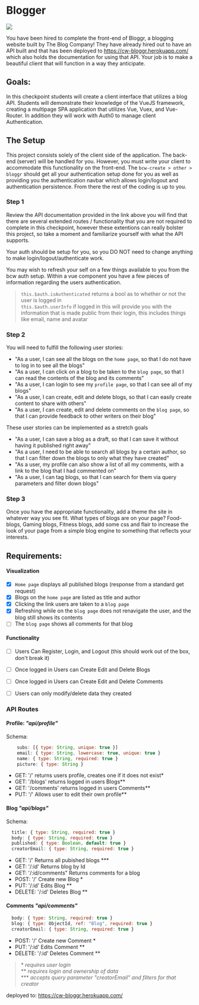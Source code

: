 # Blogger

![](https://images.unsplash.com/photo-1499750310107-5fef28a66643?ixlib=rb-1.2.1&ixid=eyJhcHBfaWQiOjEyMDd9&auto=format&fit=crop&w=1950&q=80)

You have been hired to complete the front-end of Bloggr, a blogging website built by The Blog Company! They have already hired out to have an API built and that has been deployed to https://cw-bloggr.herokuapp.com/ which also holds the documentation for using that API. Your job is to make a beautiful client that will function in a way they anticipate.

## Goals:

In this checkpoint students will create a client interface that utilizes a blog API. Students will demonstrate their knowledge of the VueJS framework, creating a multipage SPA application that utilizes Vue, Vuex, and Vue-Router. In addition they will work with Auth0 to manage client Authentication.

## The Setup

This project consists solely of the client side of the application. The back-end (server) will be handled for you. However, you must write your client to accommodate this functionality on the front-end. The `bcw-create > other > bloggr` should get all your authentication setup done for you as well as providing you the authentication navbar which allows login/logout and authentication persistence. From there the rest of the coding is up to you.

### Step 1

Review the API documentation provided in the link above you will find that there are several extended routes / functionality that you are not required to complete in this checkpoint, however these extentions can really bolster this project, so take a moment and familiarize yourself with what the API supports.

Your auth should be setup for you, so you DO NOT need to change anything to make login/logout/authenticate work.

You may wish to refresh your self on a few things available to you from the bcw auth setup. Within a vue component you have a few pieces of information regarding the users authentication.

> `this.$auth.isAuthenticated` returns a bool as to whether or not the user is logged in \
> `this.$auth.userInfo` if logged in this will provide you with the information that is made public from their login, this includes things like email, name and avatar

### Step 2

You will need to fulfill the following user stories:

- "As a user, I can see all the blogs on the `home page`, so that I do not have to log in to see all the blogs"
- "As a user, I can click on a blog to be taken to the `blog page`, so that I can read the contents of the blog and its comments"
- "As a user, I can login to see my `profile page`, so that I can see all of my blogs"
- "As a user, I can create, edit and delete blogs, so that I can easily create content to share with others"
- "As a user, I can create, edit and delete comments on the `blog page`, so that I can provide feedback to other writers on their blog"

These user stories can be implemented as a stretch goals

- "As a user, I can save a blog as a draft, so that I can save it without having it published right away"
- "As a user, I need to be able to search all blogs by a certain author, so that I can filter down the blogs to only what they have created"
- "As a user, my profile can also show a list of all my comments, with a link to the blog that I had commented on"
- "As a user, I can tag blogs, so that I can search for them via query parameters and filter down blogs"

### Step 3

Once you have the appropriate functionality, add a theme the site in whatever way you see fit. What types of blogs are on your page? Food-blogs, Gaming blogs, Fitness blogs, add some css and flair to increase the look of your page from a simple blog engine to something that reflects your interests.

## Requirements:

#### Visualization

- [X] `Home page` displays all published blogs (response from a standard get request)
- [X] Blogs on the `home page` are listed as title and author
- [X] Clicking the link users are taken to a `blog page`
- [x] Refreshing while on the `blog page` does not renavigate the user, and the blog still shows its contents
- [ ] The `blog page` shows all comments for that blog

#### Functionality

- [ ] Users Can Register, Login, and Logout (this should work out of the box, don't break it)
- [ ] Once logged in Users can Create Edit and Delete Blogs
- [ ] Once logged in Users can Create Edit and Delete Comments
- [ ] Users can only modify/delete data they created


### API Routes

#### Profile: _"api/profile"_

Schema:

```javascript
    subs: [{ type: String, unique: true }]
    email: { type: String, lowercase: true, unique: true }
    name: { type: String, required: true }
    picture: { type: String }
```

- GET: '/' returns users profile, creates one if it does not exist\*
- GET: '/blogs' returns logged in users Blogs\*\*
- GET: '/comments' returns logged in users Comments\*\*
- PUT: '/' Allows user to edit their own profile\*\*

#### Blog _"api/blogs"_

Schema:

```javascript
  title: { type: String, required: true }
  body: { type: String, required: true }
  published: { type: Boolean, default: true }
  creatorEmail: { type: String, required: true }
```

- GET: '/' Returns all pubished blogs \*\*\*
- GET: '/:id' Returns blog by Id
- GET: '/:id/comments" Returns comments for a blog
- POST: '/' Create new Blog \*
- PUT: '/:id' Edits Blog \*\*
- DELETE: '/:id' Deletes Blog \*\*

#### Comments _"api/comments"_

```javascript
  body: { type: String, required: true }
  blog: { type: ObjectId, ref: "Blog", required: true }
  creatorEmail: { type: String, required: true }
```

- POST: '/' Create new Comment \*
- PUT: '/:id' Edits Comment \*\*
- DELETE: '/:id' Deletes Comment \*\*

> \* _requires user login_ \
> \*\* _requires login and ownership of data_ \
> \*\*\* _accepts query parameter "creatorEmail" and filters for that creator_

deployed to: https://cw-bloggr.herokuapp.com/
